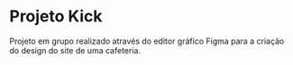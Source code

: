 # Projeto Kick

Projeto em grupo realizado através do editor gráfico Figma para a criação do design do site de uma cafeteria.
